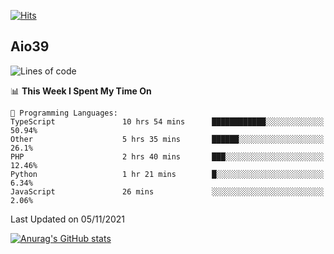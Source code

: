 [![Hits](https://hits.seeyoufarm.com/api/count/incr/badge.svg?url=https%3A%2F%2Fgithub.com%2Faio39&count_bg=%2339C5BB&title_bg=%23555555&icon=&icon_color=%23E7E7E7&title=hits&edge_flat=false)](https://hits.seeyoufarm.com)

## Aio39

<!--START_SECTION:waka-->
![Lines of code](https://img.shields.io/badge/From%20Hello%20World%20I%27ve%20Written-1.1%20million%20lines%20of%20code-blue)

📊 **This Week I Spent My Time On** 

```text
💬 Programming Languages: 
TypeScript               10 hrs 54 mins      ████████████░░░░░░░░░░░░░   50.94% 
Other                    5 hrs 35 mins       ██████░░░░░░░░░░░░░░░░░░░   26.1% 
PHP                      2 hrs 40 mins       ███░░░░░░░░░░░░░░░░░░░░░░   12.46% 
Python                   1 hr 21 mins        █░░░░░░░░░░░░░░░░░░░░░░░░   6.34% 
JavaScript               26 mins             ░░░░░░░░░░░░░░░░░░░░░░░░░   2.06%

```


 Last Updated on 05/11/2021
<!--END_SECTION:waka-->
[![Anurag's GitHub stats](https://github-readme-stats.vercel.app/api?username=aio39)](https://github.com/anuraghazra/github-readme-stats)

<!--
**aio39/aio39** is a ✨ _special_ ✨ repository because its `README.md` (this file) appears on your GitHub profile.

Here are some ideas to get you started:

- 🔭 I’m currently working on ...
- 🌱 I’m currently learning ...
- 👯 I’m looking to collaborate on ...
- 🤔 I’m looking for help with ...
- 💬 Ask me about ...
- 📫 How to reach me: ...
- 😄 Pronouns: ...
- ⚡ Fun fact: ...
-->
